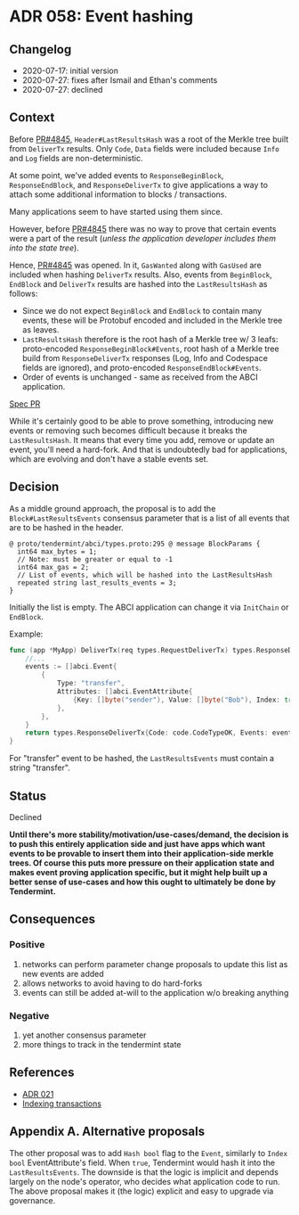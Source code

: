 # ADR 058: Event hashing

## Changelog

- 2020-07-17: initial version
- 2020-07-27: fixes after Ismail and Ethan's comments
- 2020-07-27: declined

## Context

Before [PR#4845](https://github.com/reapchain/reapchain-core/pull/4845),
`Header#LastResultsHash` was a root of the Merkle tree built from `DeliverTx`
results. Only `Code`, `Data` fields were included because `Info` and `Log`
fields are non-deterministic.

At some point, we've added events to `ResponseBeginBlock`, `ResponseEndBlock`,
and `ResponseDeliverTx` to give applications a way to attach some additional
information to blocks / transactions.

Many applications seem to have started using them since.

However, before [PR#4845](https://github.com/reapchain/reapchain-core/pull/4845)
there was no way to prove that certain events were a part of the result
(_unless the application developer includes them into the state tree_).

Hence, [PR#4845](https://github.com/reapchain/reapchain-core/pull/4845) was
opened. In it, `GasWanted` along with `GasUsed` are included when hashing
`DeliverTx` results. Also, events from `BeginBlock`, `EndBlock` and `DeliverTx`
results are hashed into the `LastResultsHash` as follows:

- Since we do not expect `BeginBlock` and `EndBlock` to contain many events,
  these will be Protobuf encoded and included in the Merkle tree as leaves.
- `LastResultsHash` therefore is the root hash of a Merkle tree w/ 3 leafs:
  proto-encoded `ResponseBeginBlock#Events`, root hash of a Merkle tree build
  from `ResponseDeliverTx` responses (Log, Info and Codespace fields are
  ignored), and proto-encoded `ResponseEndBlock#Events`.
- Order of events is unchanged - same as received from the ABCI application.

[Spec PR](https://github.com/tendermint/spec/pull/97/files)

While it's certainly good to be able to prove something, introducing new events
or removing such becomes difficult because it breaks the `LastResultsHash`. It
means that every time you add, remove or update an event, you'll need a
hard-fork. And that is undoubtedly bad for applications, which are evolving and
don't have a stable events set.

## Decision

As a middle ground approach, the proposal is to add the
`Block#LastResultsEvents` consensus parameter that is a list of all events that
are to be hashed in the header.

```
@ proto/tendermint/abci/types.proto:295 @ message BlockParams {
  int64 max_bytes = 1;
  // Note: must be greater or equal to -1
  int64 max_gas = 2;
  // List of events, which will be hashed into the LastResultsHash
  repeated string last_results_events = 3;
}
```

Initially the list is empty. The ABCI application can change it via `InitChain`
or `EndBlock`.

Example:

```go
func (app *MyApp) DeliverTx(req types.RequestDeliverTx) types.ResponseDeliverTx {
    //...
    events := []abci.Event{
        {
            Type: "transfer",
            Attributes: []abci.EventAttribute{
                {Key: []byte("sender"), Value: []byte("Bob"), Index: true},
            },
        },
    }
    return types.ResponseDeliverTx{Code: code.CodeTypeOK, Events: events}
}
```

For "transfer" event to be hashed, the `LastResultsEvents` must contain a
string "transfer".

## Status

Declined

**Until there's more stability/motivation/use-cases/demand, the decision is to
push this entirely application side and just have apps which want events to be
provable to insert them into their application-side merkle trees. Of course
this puts more pressure on their application state and makes event proving
application specific, but it might help built up a better sense of use-cases
and how this ought to ultimately be done by Tendermint.**

## Consequences

### Positive

1. networks can perform parameter change proposals to update this list as new events are added
2. allows networks to avoid having to do hard-forks
3. events can still be added at-will to the application w/o breaking anything

### Negative

1. yet another consensus parameter
2. more things to track in the tendermint state

## References

- [ADR 021](./adr-021-abci-events.md)
- [Indexing transactions](../app-dev/indexing-transactions.md)

## Appendix A. Alternative proposals

The other proposal was to add `Hash bool` flag to the `Event`, similarly to
`Index bool` EventAttribute's field. When `true`, Tendermint would hash it into
the `LastResultsEvents`. The downside is that the logic is implicit and depends
largely on the node's operator, who decides what application code to run. The
above proposal makes it (the logic) explicit and easy to upgrade via
governance.
